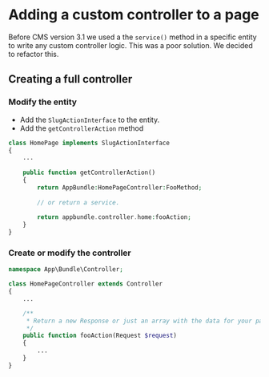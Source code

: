 # Adding a custom controller to a page

Before CMS version 3.1 we used a the `service()` method in a specific entity to write any custom controller logic. This was a poor solution. We decided to refactor this.

## Creating a full controller
### Modify the entity
- Add the `SlugActionInterface` to the entity.
- Add the `getControllerAction` method

```php
class HomePage implements SlugActionInterface
{
	...
	
	public function getControllerAction()
	{
		return AppBundle:HomePageController:FooMethod;
		
		// or return a service.
		
		return appbundle.controller.home:fooAction;
	}
}
```

### Create or modify the controller

```php
namespace App\Bundle\Controller;

class HomePageController extends Controller
{
	...

    /**
     * Return a new Response or just an array with the data for your pagetemplate.
     */
    public function fooAction(Request $request)
    {
        ...
    }
}
```

